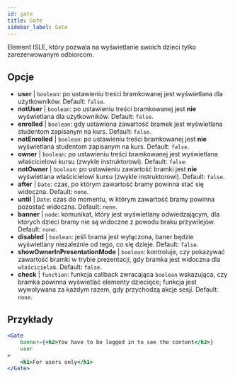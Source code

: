 ```yaml
---
id: gate 
title: Gate
sidebar_label: Gate
---
```


Element ISLE, który pozwala na wyświetlanie swoich dzieci tylko zarezerwowanym odbiorcom.

## Opcje

* __user__ | `boolean`: po ustawieniu treści bramkowanej jest wyświetlana dla użytkowników. Default: `false`.
* __notUser__ | `boolean`: po ustawieniu treści bramkowanej jest **nie** wyświetlana dla użytkowników. Default: `false`.
* __enrolled__ | `boolean`: gdy ustawiona zawartość bramek jest wyświetlana studentom zapisanym na kurs. Default: `false`.
* __notEnrolled__ | `boolean`: po ustawieniu treści bramkowanej jest **nie** wyświetlana studentom zapisanym na kurs. Default: `false`.
* __owner__ | `boolean`: po ustawieniu treści bramkowanej jest wyświetlana właścicielowi kursu (zwykle instruktorowi). Default: `false`.
* __notOwner__ | `boolean`: po ustawieniu zawartość bramki jest **nie** wyświetlana właścicielowi kursu (zwykle instruktorowi). Default: `false`.
* __after__ | `Date`: czas, po którym zawartość bramy powinna stać się widoczna. Default: `none`.
* __until__ | `Date`: czas do momentu, w którym zawartość bramy powinna pozostać widoczna. Default: `none`.
* __banner__ | `node`: komunikat, który jest wyświetlany odwiedzającym, dla których dzieci bramy nie są widoczne z powodu braku przywilejów. Default: `none`.
* __disabled__ | `boolean`: jeśli brama jest wyłączona, baner będzie wyświetlany niezależnie od tego, co się dzieje. Default: `false`.
* __showOwnerInPresentationMode__ | `boolean`: kontroluje, czy pokazywać zawartość bramki w trybie prezentacji, gdy bramka jest widoczna dla `właściciela`s. Default: `false`.
* __check__ | `function`: funkcja callback zwracająca `boolean` wskazująca, czy bramka powinna wyświetlać elementy dziecięce; funkcja jest wywoływana za każdym razem, gdy przychodzą akcje sesji. Default: `none`.


## Przykłady

```jsx live
<Gate 
    banner={<h2>You have to be logged in to see the content</h2>}
    user 
>
    <h1>For users only</h1>
</Gate>
``` 



